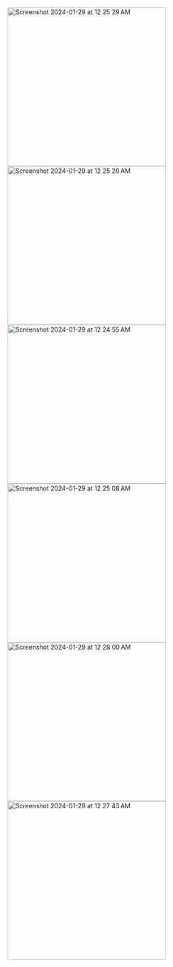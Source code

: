<img width="357" alt="Screenshot 2024-01-29 at 12 25 29 AM" src="https://github.com/minaead13/superHeroApp/assets/120983677/3b8881e3-60dd-45d7-92d6-099fdb1c78d7">
<img width="357" alt="Screenshot 2024-01-29 at 12 25 20 AM" src="https://github.com/minaead13/superHeroApp/assets/120983677/16dc9b17-3232-4094-8c06-880c3ef75b75">
<img width="357" alt="Screenshot 2024-01-29 at 12 24 55 AM" src="https://github.com/minaead13/superHeroApp/assets/120983677/85b999b7-7883-42e9-9fd9-9229bed448e7">
<img width="357" alt="Screenshot 2024-01-29 at 12 25 08 AM" src="https://github.com/minaead13/superHeroApp/assets/120983677/035226f0-b868-47be-80fd-48aa604a6a42">
<img width="357" alt="Screenshot 2024-01-29 at 12 28 00 AM" src="https://github.com/minaead13/superHeroApp/assets/120983677/4680b5d0-9d96-44e1-aef4-9c1b964efbcc">
<img width="357" alt="Screenshot 2024-01-29 at 12 27 43 AM" src="https://github.com/minaead13/superHeroApp/assets/120983677/f9006e11-e77e-47cb-84cb-b11f37a05d86">





